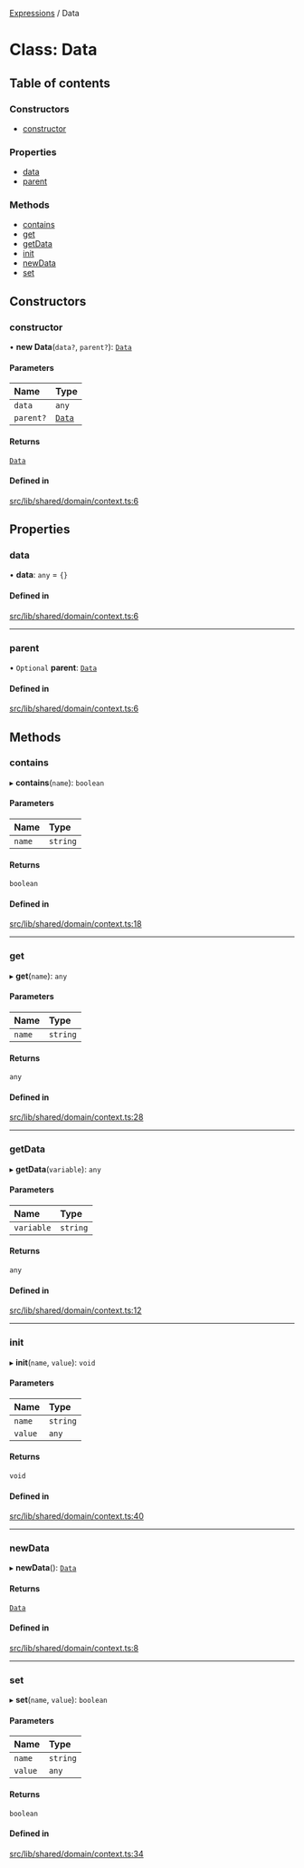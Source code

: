 [Expressions](../README.md) / Data

# Class: Data

## Table of contents

### Constructors

- [constructor](Data.md#constructor)

### Properties

- [data](Data.md#data)
- [parent](Data.md#parent)

### Methods

- [contains](Data.md#contains)
- [get](Data.md#get)
- [getData](Data.md#getdata)
- [init](Data.md#init)
- [newData](Data.md#newdata)
- [set](Data.md#set)

## Constructors

### constructor

• **new Data**(`data?`, `parent?`): [`Data`](Data.md)

#### Parameters

| Name | Type |
| :------ | :------ |
| `data` | `any` |
| `parent?` | [`Data`](Data.md) |

#### Returns

[`Data`](Data.md)

#### Defined in

[src/lib/shared/domain/context.ts:6](https://github.com/data7expressions/3xpr/blob/bc0cfccce8742d24fc7e8aa4c9e318845fb27c3b/src/lib/shared/domain/context.ts#L6)

## Properties

### data

• **data**: `any` = `{}`

#### Defined in

[src/lib/shared/domain/context.ts:6](https://github.com/data7expressions/3xpr/blob/bc0cfccce8742d24fc7e8aa4c9e318845fb27c3b/src/lib/shared/domain/context.ts#L6)

___

### parent

• `Optional` **parent**: [`Data`](Data.md)

#### Defined in

[src/lib/shared/domain/context.ts:6](https://github.com/data7expressions/3xpr/blob/bc0cfccce8742d24fc7e8aa4c9e318845fb27c3b/src/lib/shared/domain/context.ts#L6)

## Methods

### contains

▸ **contains**(`name`): `boolean`

#### Parameters

| Name | Type |
| :------ | :------ |
| `name` | `string` |

#### Returns

`boolean`

#### Defined in

[src/lib/shared/domain/context.ts:18](https://github.com/data7expressions/3xpr/blob/bc0cfccce8742d24fc7e8aa4c9e318845fb27c3b/src/lib/shared/domain/context.ts#L18)

___

### get

▸ **get**(`name`): `any`

#### Parameters

| Name | Type |
| :------ | :------ |
| `name` | `string` |

#### Returns

`any`

#### Defined in

[src/lib/shared/domain/context.ts:28](https://github.com/data7expressions/3xpr/blob/bc0cfccce8742d24fc7e8aa4c9e318845fb27c3b/src/lib/shared/domain/context.ts#L28)

___

### getData

▸ **getData**(`variable`): `any`

#### Parameters

| Name | Type |
| :------ | :------ |
| `variable` | `string` |

#### Returns

`any`

#### Defined in

[src/lib/shared/domain/context.ts:12](https://github.com/data7expressions/3xpr/blob/bc0cfccce8742d24fc7e8aa4c9e318845fb27c3b/src/lib/shared/domain/context.ts#L12)

___

### init

▸ **init**(`name`, `value`): `void`

#### Parameters

| Name | Type |
| :------ | :------ |
| `name` | `string` |
| `value` | `any` |

#### Returns

`void`

#### Defined in

[src/lib/shared/domain/context.ts:40](https://github.com/data7expressions/3xpr/blob/bc0cfccce8742d24fc7e8aa4c9e318845fb27c3b/src/lib/shared/domain/context.ts#L40)

___

### newData

▸ **newData**(): [`Data`](Data.md)

#### Returns

[`Data`](Data.md)

#### Defined in

[src/lib/shared/domain/context.ts:8](https://github.com/data7expressions/3xpr/blob/bc0cfccce8742d24fc7e8aa4c9e318845fb27c3b/src/lib/shared/domain/context.ts#L8)

___

### set

▸ **set**(`name`, `value`): `boolean`

#### Parameters

| Name | Type |
| :------ | :------ |
| `name` | `string` |
| `value` | `any` |

#### Returns

`boolean`

#### Defined in

[src/lib/shared/domain/context.ts:34](https://github.com/data7expressions/3xpr/blob/bc0cfccce8742d24fc7e8aa4c9e318845fb27c3b/src/lib/shared/domain/context.ts#L34)
